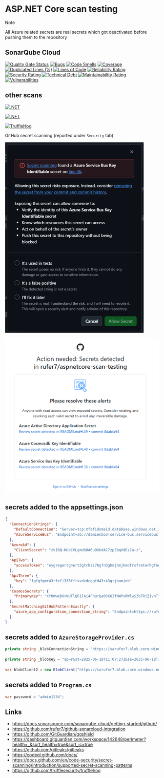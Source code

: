 # ASP.NET Core scan testing

> [!NOTE]
> All Azure related secrets are real secrets which got deactivated before pushing them to the repository

## SonarQube Cloud

[![Quality Gate Status](https://sonarcloud.io/api/project_badges/measure?project=damienbod_aspnetcore-scan-testing&metric=alert_status)](https://sonarcloud.io/summary/overall?id=damienbod_aspnetcore-scan-testing)
[![Bugs](https://sonarcloud.io/api/project_badges/measure?project=damienbod_aspnetcore-scan-testing&metric=bugs)](https://sonarcloud.io/summary/overall?id=damienbod_aspnetcore-scan-testing)
[![Code Smells](https://sonarcloud.io/api/project_badges/measure?project=damienbod_aspnetcore-scan-testing&metric=code_smells)](https://sonarcloud.io/summary/overall?id=damienbod_aspnetcore-scan-testing)
[![Coverage](https://sonarcloud.io/api/project_badges/measure?project=damienbod_aspnetcore-scan-testing&metric=coverage)](https://sonarcloud.io/summary/overall?id=damienbod_aspnetcore-scan-testing)
[![Duplicated Lines (%)](https://sonarcloud.io/api/project_badges/measure?project=damienbod_aspnetcore-scan-testing&metric=duplicated_lines_density)](https://sonarcloud.io/summary/overall?id=damienbod_aspnetcore-scan-testing)
[![Lines of Code](https://sonarcloud.io/api/project_badges/measure?project=damienbod_aspnetcore-scan-testing&metric=ncloc)](https://sonarcloud.io/summary/overall?id=damienbod_aspnetcore-scan-testing)
[![Reliability Rating](https://sonarcloud.io/api/project_badges/measure?project=damienbod_aspnetcore-scan-testing&metric=reliability_rating)](https://sonarcloud.io/summary/overall?id=damienbod_aspnetcore-scan-testing)
[![Security Rating](https://sonarcloud.io/api/project_badges/measure?project=damienbod_aspnetcore-scan-testing&metric=security_rating)](https://sonarcloud.io/summary/overall?id=damienbod_aspnetcore-scan-testing)
[![Technical Debt](https://sonarcloud.io/api/project_badges/measure?project=damienbod_aspnetcore-scan-testing&metric=sqale_index)](https://sonarcloud.io/summary/overall?id=damienbod_aspnetcore-scan-testing)
[![Maintainability Rating](https://sonarcloud.io/api/project_badges/measure?project=damienbod_aspnetcore-scan-testing&metric=sqale_rating)](https://sonarcloud.io/summary/overall?id=damienbod_aspnetcore-scan-testing)
[![Vulnerabilities](https://sonarcloud.io/api/project_badges/measure?project=damienbod_aspnetcore-scan-testing&metric=vulnerabilities)](https://sonarcloud.io/summary/overall?id=damienbod_aspnetcore-scan-testing)

## other scans

[![.NET](https://github.com/damienbod/aspnetcore-scan-testing/actions/workflows/dotnet-gitguardian.yml/badge.svg)](https://github.com/damienbod/aspnetcore-scan-testing/actions/workflows/dotnet-gitguardian.yml)

[![.NET](https://github.com/damienbod/aspnetcore-scan-testing/actions/workflows/dotnet-gitleaks.yml/badge.svg)](https://github.com/damienbod/aspnetcore-scan-testing/actions/workflows/dotnet-gitleaks.yml)

[![TruffleHog](https://github.com/damienbod/aspnetcore-scan-testing/actions/workflows/trufflehog.yml/badge.svg)](https://github.com/damienbod/aspnetcore-scan-testing/actions/workflows/trufflehog.yml)

GitHub secret scanning (reported under `Security` tab)

![gh-secret-scanning-push-protection-alert](/gh-secret-scanning-push-protection-alert.png)

![gh-secret-scanning-mail-notification](/gh-secret-scanning-mail-notification.png)

## secrets added to the appsettings.json

```json
{
  "ConnectionStrings": {
    "DefaultConnection": "Server=tcp:mfafidomeid.database.windows.net,1433;Initial Catalog=gridcard;Persist Security Info=False;User ID=damienadmin;Password={your_password};MultipleActiveResultSets=False;Encrypt=True;TrustServerCertificate=False;Connection Timeout=30;",
    "AzureServiceBus": "Endpoint=sb://damienbod-service-bus.servicebus.windows.net/;SharedAccessKeyName=coolkey;SharedAccessKey=ef13VEvOsypQT4Ca0F4w/LIS1susAkzkP+ASbDTk5GI="
  },
  "AzureAd": {
    "ClientSecret": "zkI8Q~HUbCVLgmdbDA6u9XkdA27zpZbqVdEz7a~z",
  },
  "ApiTwo": {
    "accessToken": "eygregertg4ert3gtrhzi76gfnDghmjhmjhmdfrsfreterhgfndghvbfvb"
  },
  "ApiThree": {
    "key": "fgfgfgmr43rfef)333ffrvvdedcggfd43r43gtjnumjnb"
  },
  "CosmosSecrets": {
    "PrimaryKey": "XYOWweBXrNUTlQR1lAi4FhurQa0RX6IfN4PvRWlwS3b7RjZ1vnTjJmi5ZKKW8riByAhtqgUxFqflACDbBtwnHA=="
  },
  "SecretMatchingGitHubPatternExactly": {
    "azure_app_configuration_connection_string": "Endpoint=https://rufer7-app-config.azconfig.io;Id=Rzwa;Secret=2j0xmEQpVWhIrXfjRoKpjtNXQzblP9dgNR9fLFa8rePX31E7s87AJQQJ99BDACYeBjFCQ7wWAAACAZACMRzn"
  }
}
```

## secrets added to `AzureStorageProvider.cs`

```csharp
private string _blobConnectionString = "https://sarufer7.blob.core.windows.net/test?sp=r&st=2025-06-18T11:07:27Z&se=2025-06-18T11:09:27Z&spr=https&sv=2024-11-04&sr=c&sig=JLS7wLGXxvFConsaEGWd4UeD%2BpfC2o9fYcMhH%2FAwnD8%3D";

private string _blobKey = "sp=r&st=2025-06-18T11:07:27Z&se=2025-06-18T11:09:27Z&spr=https&sv=2024-11-04&sr=c&sig=JLS7wLGXxvFConsaEGWd4UeD%2BpfC2o9fYcMhH%2FAwnD8%3D";

var blobClient2 = new BlobClient("https://sarufer7.blob.core.windows.net/test?sp=r&st=2025-06-18T11:07:27Z&se=2025-06-18T11:09:27Z&spr=https&sv=2024-11-04&sr=c&sig=JLS7wLGXxvFConsaEGWd4UeD%2BpfC2o9fYcMhH%2FAwnD8%3D", "test", "arbitrary-file.txt");
```

## secrets added to `Program.cs`

```csharp
var password = "admin1234";
```

## Links

- https://docs.sonarsource.com/sonarqube-cloud/getting-started/github/
- https://github.com/rufer7/github-sonarcloud-integration
- https://github.com/GitGuardian/ggshield
- https://dashboard.gitguardian.com/workspace/142648/perimeter?health=_&sort_health=true&sort_ic=true
- https://github.com/gitleaks/gitleaks
- https://codeql.github.com/docs/
- https://docs.github.com/en/code-security/secret-scanning/introduction/supported-secret-scanning-patterns
- https://github.com/trufflesecurity/trufflehog
